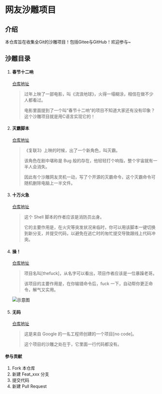 # 网友沙雕项目

## 介绍
本仓库旨在收集全Git的沙雕项目！包括Gitee与GitHub！欢迎参与~

## 沙雕目录

1. #### 春节十二响

   [仓库地址](https://github.com/picasso250/spring12)

   > 过年上映了一部电影，叫《流浪地球》，火得一塌糊涂，相信在做不少人都看过。
   >
   > 电影里面提到了一个叫“春节十二响”的项目不知道大家还有没有印象？这个沙雕项目就是用C语言实现它的！

   

1. #### 灭霸脚本

     [仓库地址](https://github.com/hotvulcan/Thanos.sh)

   > 《复联3》上映的时候，出了一个新角色，叫灭霸。
   >
   > 该角色在剧中堪称是 Bug 般的存在，他轻轻打个响指，整个宇宙就有一半人会消失。
   >
   > 因此有个沙雕网友灵机一动，写了个开源的灭霸命令，这个灭霸命令可随机删除电脑上一半文件。

   

1. #### 十万火急

   [仓库地址](https://github.com/qw3rtman/git-fire)

   > 这个 Shell 脚本的作者应该是消防员出身。
   >
   > 它的主要作用是，在火灾等突发状况来临时，你可以用该脚本一键切换到新分支，并提交代码，以避免在逃亡时的匆忙提交导致跟线上代码冲突。

   

1. #### 操！

   [仓库地址](https://github.com/nvbn/thefuck)

   > 项目名叫[thefuck]，从名字可以看出，项目作者应该是一位暴躁老哥。
   >
   > 该项目的主要作用是，在你输错命令后，fuck 一下，自动帮你更正命令，解气又实用。

   ![示意图](https://raw.githubusercontent.com/nvbn/thefuck/master/example.gif)

   

1. #### 无码

   [仓库地址](https://github.com/kelseyhightower/nocode)

   > 这是来自 Google 的一名工程师创建的一个项目[no code]。
   >
   > 这个项目的沙雕之处在于，它里面一行代码都没有。



#### 参与贡献

1. Fork 本仓库
2. 新建 Feat_xxx 分支
3. 提交代码
4. 新建 Pull Request

